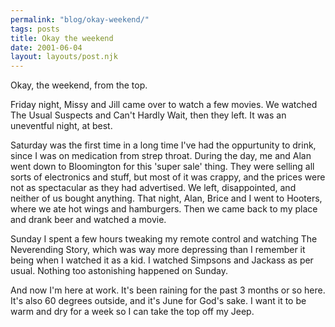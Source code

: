 ```yaml
---
permalink: "blog/okay-weekend/"
tags: posts
title: Okay the weekend
date: 2001-06-04
layout: layouts/post.njk
---
```


Okay, the weekend, from the top.

Friday night, Missy and Jill came over to watch a few movies. We watched The Usual Suspects and Can't Hardly Wait, then they left. It was an uneventful night, at best. 

Saturday was the first time in a long time I've had the oppurtunity to drink, since I was on medication from strep throat. During the day, me and Alan went down to Bloomington for this 'super sale' thing. They were selling all sorts of electronics and stuff, but most of it was crappy, and the prices were not as spectacular as they had advertised. We left, disappointed, and neither of us bought anything. That night, Alan, Brice and I went to Hooters, where we ate hot wings and hamburgers. Then we came back to my place and drank beer and watched a movie.

Sunday I spent a few hours tweaking my remote control and watching The Neverending Story, which was way more depressing than I remember it being when I watched it as a kid. I watched Simpsons and Jackass as per usual. Nothing too astonishing happened on Sunday.

And now I'm here at work. It's been raining for the past 3 months or so here. It's also 60 degrees outside, and it's June for God's sake. I want it to be warm and dry for a week so I can take the top off my Jeep.
